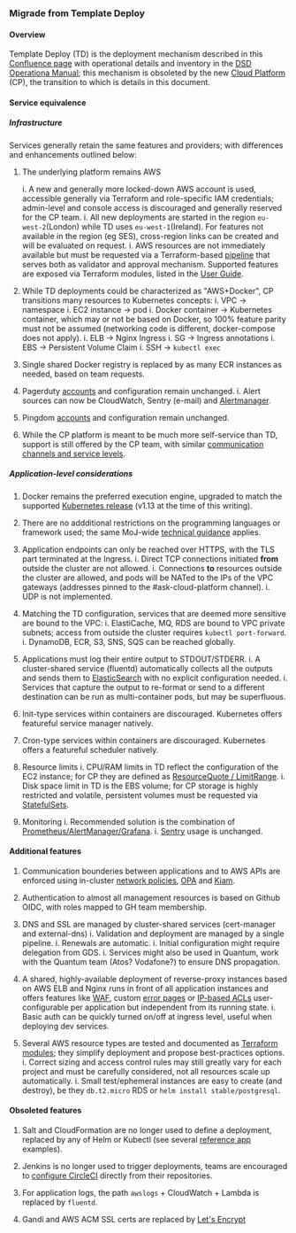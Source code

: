 ### Migrade from Template Deploy

#### Overview

Template Deploy (TD) is the deployment mechanism described in this [Confluence page][template-deploy] with operational details and inventory in the [DSD Operationa Manual][ops-manual]; this mechanism is obsoleted by the new [Cloud Platform][cloud-platform] (CP), the transition to which is details in this document.

#### Service equivalence

##### Infrastructure

Services generally retain the same features and providers; with differences and enhancements outlined below:

1. The underlying platform remains AWS

   i. A new and generally more locked-down AWS account is used, accessible generally via Terraform and role-specific IAM credentials; admin-level and console access is discouraged and generally reserved for the CP team.
   i. All new deployments are started in the region `eu-west-2`(London) while TD uses `eu-west-1`(Ireland). For features not available in the region (eg SES), cross-region links can be created and will be evaluated on request.
   i. AWS resources are not immediately available but must be requested via a Terraform-based [pipeline][pipeline] that serves both as validator and approval mechanism. Supported features are exposed via Terraform modules, listed in the [User Guide](terraform-modules).

1. While TD deployments could be characterized as "AWS+Docker", CP transitions many resources to Kubernetes concepts:
   i. VPC -> namespace
   i. EC2 instance -> pod
   i. Docker container -> Kubernetes container, which may or not be based on Docker, so 100% feature parity must not be assumed (networking code is different, docker-compose does not apply).
   i. ELB -> Nginx Ingress
   i. SG -> Ingress annotations
   i. EBS -> Persistent Volume Claim
   i. SSH -> `kubectl exec`

1. Single shared Docker registry is replaced by as many ECR instances as needed, based on team requests.

1. Pagerduty [accounts][pagerduty] and configuration remain unchanged.
   i. Alert sources can now be CloudWatch, Sentry (e-mail) and [Alertmanager][monitoring].

1. Pingdom [accounts](https://pingdom.com) and configuration remain unchanged.

1. While the CP platform is meant to be much more self-service than TD, support is still offered by the CP team, with similar [communication channels and service levels][service-levels].

##### Application-level considerations

1. Docker remains the preferred execution engine, upgraded to match the supported [Kubernetes release][kubernetes-release] (v1.13 at the time of this writing).

1. There are no addditional restrictions on the programming languages or framework used; the same MoJ-wide [technical guidance](https://ministryofjustice.github.io/technical-guidance/) applies.

1. Application endpoints can only be reached over HTTPS, with the TLS part terminated at the Ingress.
   i. Direct TCP connections initiated **from** outside the cluster are not allowed.
   i. Connections **to** resources outside the cluster are allowed, and pods will be NATed to the IPs of the VPC gateways (addresses pinned to the #ask-cloud-platform channel).
   i. UDP is not implemented.

1. Matching the TD configuration, services that are deemed more sensitive are bound to the VPC:
   i. ElastiCache, MQ, RDS are bound to VPC private subnets; access from outside the cluster requires `kubectl port-forward`.
   i. DynamoDB, ECR, S3, SNS, SQS can be reached globally.

1. Applications must log their entire output to STDOUT/STDERR. 
   i. A cluster-shared service (fluentd) automatically collects all the outputs and sends them to [ElasticSearch][kibana] with no explicit configuration needed.
   i. Services that capture the output to re-format or send to a different destination can be run as multi-container pods, but may be superfluous.

1. Init-type services within containers are discouraged. Kubernetes offers featureful service manager natively.

1. Cron-type services within containers are discouraged. Kubernetes offers a featureful scheduler natively.

1. Resource limits
   i. CPU/RAM limits in TD reflect the configuration of the EC2 instance; for CP they are defined as [ResourceQuote / LimitRange][resources].
   i. Disk space limit in TD is the EBS volume; for CP storage is highly restricted and volatile, persistent volumes must be requested via [StatefulSets][statefulset].

1. Monitoring
   i. Recommended solution is the combination of [Prometheus/AlertManager/Grafana](monitoring).
   i. [Sentry][sentry] usage is unchanged.

#### Additional features

1. Communication bounderies between applications and to AWS APIs are enforced using in-cluster [network policies][ingress], [OPA](opa) and [Kiam][kiam].

1. Authentication to almost all management resources is based on Github OIDC, with roles mapped to GH team membership.

1. DNS and SSL are managed by cluster-shared services (cert-manager and external-dns)
   i. Validation and deployment are managed by a single pipeline.
   i. Renewals are automatic.
   i. Initial configuration might require delegation from GDS.
   i. Services might also be used in Quantum, work with the Quantum team (Atos? Vodafone?) to ensure DNS propagation.

1. A shared, highly-available deployment of reverse-proxy instances based on AWS ELB and Nginx runs in front of all application instances and offers features like [WAF][waf], custom [error pages][error-pages] or [IP-based ACLs][ip-whitelist] user-configurable per application but independent from its running state.
   i. Basic auth can be quickly turned on/off at ingress level, useful when deploying dev services.

1. Several AWS resource types are tested and documented as [Terraform modules][terraform-modules]; they simplify deployment and propose best-practices options.
   i. Correct sizing and access control rules may still greatly vary for each project and must be carefully considered, not all resources scale up automatically.
   i. Small test/ephemeral instances are easy to create (and destroy), be they `db.t2.micro` RDS or `helm install stable/postgresql`.

#### Obsoleted features

1. Salt and CloudFormation are no longer used to define a deployment, replaced by any of Helm or Kubectl (see several [reference app][examples] examples).

1. Jenkins is no longer used to trigger deployments, teams are encouraged to [configure CircleCI][circleci] directly from their repositories.

1. For application logs, the path `awslogs` + CloudWatch + Lambda is replaced by `fluentd`.

1. Gandi and AWS ACM SSL certs are replaced by [Let's Encrypt](https://letsencrypt.org)


[template-deploy]: https://dsdmoj.atlassian.net/wiki/spaces/PLAT/pages/86310992/Template+Deploy
[ops-manual]: https://opsmanual.dsd.io/starthere/index.html
[cloud-platform]: https://github.com/ministryofjustice/cloud-platform
[pipeline]: https://concourse.cloud-platform.service.justice.gov.uk/teams/main/pipelines/build-environments
[terraform-modules]: https://user-guide.cloud-platform.service.justice.gov.uk/tasks.html#available-modules
[service-levels]: https://github.com/ministryofjustice/cloud-platform/blob/master/docs/INFO-our-ops-processes.md
[kubernetes-release]: https://v1-13.docs.kubernetes.io
[circleci]: https://user-guide.cloud-platform.service.justice.gov.uk/tasks.html#deploying-with-helm-and-circleci
[examples]: https://user-guide.cloud-platform.service.justice.gov.uk/tasks.html#deploying-a-39-hello-world-39-application-to-the-cloud-platform
[error-pages]: https://github.com/ministryofjustice/cloud-platform-custom-error-pages
[waf]: https://user-guide.cloud-platform.service.justice.gov.uk/tasks.html#modsecurity-web-application-firewall
[ip-whitelist]: https://user-guide.cloud-platform.service.justice.gov.uk/tasks.html#ip-whitelisting
[resources]: https://github.com/ministryofjustice/cloud-platform-environments/blob/master/namespace-resources/
[statefulset]: https://user-guide.cloud-platform.service.justice.gov.uk/tasks.html#statefulsets-pods-with-persistent-volumes
[ingress]: https://github.com/ministryofjustice/cloud-platform-environments/blob/master/namespace-resources/04-networkpolicy.yaml
[opa]: https://github.com/ministryofjustice/cloud-platform-infrastructure/blob/master/terraform/cloud-platform-components/opa.tf
[kiam]: https://github.com/ministryofjustice/cloud-platform-infrastructure/blob/master/terraform/cloud-platform-components/kiam.tf
[pagerduty]: https://moj-digital-tools.pagerduty.com
[monitoring]: https://user-guide.cloud-platform.service.justice.gov.uk/tasks.html#monitoring-applications
[sentry]: https://sentry.service.dsd.io/mojds
[kibana]: https://kibana.cloud-platform.service.justice.gov.uk/_plugin/kibana
